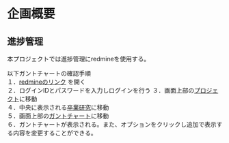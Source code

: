 # 企画概要

## 進捗管理
本プロジェクトでは進捗管理にredmineを使用する。

以下ガントチャートの確認手順  
１．[redmineのリンク](http://team5.work/redmine/) を開く  
２．ログインIDとパスワードを入力しログインを行う
３．画面上部の[プロジェクト](http://team5.work/redmine/projects)に移動  
４．中央に表示される[卒業研究](http://team5.work/redmine/projects/sotsuken)に移動  
５．画面上部の[ガントチャート](http://team5.work/redmine/issues/gantt)に移動  
６．ガントチャートが表示される。また、オプションをクリックし追加で表示する内容を変更することができる。  


